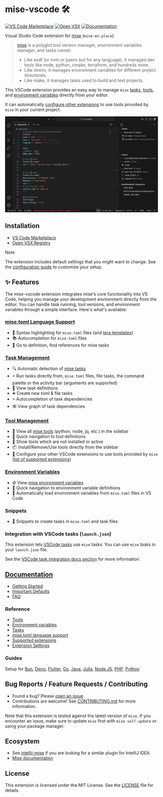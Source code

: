 # mise-vscode 🛠️

[![VS Code Marketplace](https://img.shields.io/visual-studio-marketplace/v/hverlin.mise-vscode)](https://marketplace.visualstudio.com/items?itemName=hverlin.mise-vscode)
[![Open VSX](https://img.shields.io/open-vsx/v/hverlin/mise-vscode)](https://open-vsx.org/extension/hverlin/mise-vscode)
[![Documentation](https://img.shields.io/badge/wiki-Documentation-blue)](https://hverlin.github.io/mise-vscode/)

Visual Studio Code extension for [mise](https://mise.jdx.dev/) (`mise-en-place`).

> [mise](https://mise.jdx.dev/) is a polyglot tool version manager, environment
> variables manager, and tasks runner.
>
> - Like asdf (or nvm or pyenv but for any language), it manages dev tools like
>   node, python, cmake, terraform, and hundreds more.
> - Like direnv, it manages environment variables for different project
>   directories.
> - Like make, it manages tasks used to build and test projects.

This VSCode extension provides an easy way to manage `mise`
[tasks](https://hverlin.github.io/mise-vscode/reference/tasks/),
[tools](https://hverlin.github.io/mise-vscode/reference/tools/), and
[environment variables](https://hverlin.github.io/mise-vscode/reference/environment-variables/)
directly from your editor.

It can automatically
[configure other extensions](https://hverlin.github.io/mise-vscode/reference/supported-extensions/)
to use tools provided by `mise` in your current project.

[![mise-vscode screenshot](screenshots/mise-vscode-screenshot.png)](https://hverlin.github.io/mise-vscode/)

## Installation

- [VS Code Marketplace](https://marketplace.visualstudio.com/items?itemName=hverlin.mise-vscode)
- [Open VSX Registry](https://open-vsx.org/extension/hverlin/mise-vscode)

> [!NOTE]
> The extension includes default settings that you might want to change. See the [configuration guide](https://hverlin.github.io/mise-vscode/tutorials/settinguptheextension/) to customize your setup.

## ✨ Features

The mise-vscode extension integrates mise's core functionality into VS Code, helping you manage your development environment directly from the editor. You can handle task running, tool versions, and environment variables through a simple interface. Here's what's available:

### [mise.toml Language Support](https://hverlin.github.io/mise-vscode/reference/misetoml-language-support/)
- 📝 Syntax highlighting for `mise.toml` files (and [tera templates](https://mise.jdx.dev/templates.html))
- 📚 Autocompletion for `mise.toml` files
- 🔗 Go to definition, find references for mise tasks

### [Task Management](https://hverlin.github.io/mise-vscode/reference/tasks/)

- 🔍 Automatic detection of [mise tasks](https://mise.jdx.dev/tasks/)
- ⚡ Run tasks directly from, `mise.toml` files, file tasks, the command palette
  or the activity bar (arguments are supported)
- 📝 View task definitions
- ➕ Create new toml & file tasks
- ⚡ Autocompletion of task dependencies
- 🕸️ View graph of task dependencies

### [Tool Management](https://hverlin.github.io/mise-vscode/reference/tools/)

- 🧰 View all [mise tools](https://mise.jdx.dev/dev-tools/) (python, node, jq,
  etc.) in the sidebar
- 📍 Quick navigation to tool definitions
- 📱 Show tools which are not installed or active
- 📦 Install/Remove/Use tools directly from the sidebar
- 🔧 Configure your other VSCode extensions to use tools provided by `mise`
  ([list of supported extensions](https://hverlin.github.io/mise-vscode/reference/supported-extensions/))

### [Environment Variables](https://hverlin.github.io/mise-vscode/reference/environment-variables/)

- ⚙️ View [mise environment variables](https://mise.jdx.dev/environments/)
- 📍 Quick navigation to environment variable definitions
- 🔄 Automatically load environment variables from `mise.toml` files in VS Code

### Snippets

- 📝 Snippets to create tasks in `mise.toml` and task files

### Integration with VSCode tasks (`launch.json`)

This extension lets
[VSCode tasks](https://code.visualstudio.com/docs/editor/tasks) use `mise`
tasks. You can use `mise` tasks in your `launch.json` file.

See the
[VSCode task integration docs section](https://hverlin.github.io/mise-vscode/reference/tasks/#vscode-task-integration)
for more information.

## [Documentation](https://hverlin.github.io/mise-vscode/)

- [Getting Started](https://hverlin.github.io/mise-vscode/tutorials/getting-started/)
- [Important Defaults](https://hverlin.github.io/mise-vscode/tutorials/settinguptheextension/)
- [FAQ](https://hverlin.github.io/mise-vscode/explanations/faq/)

### Reference
- [Tools](https://hverlin.github.io/mise-vscode/reference/tools/)
- [Environment variables](https://hverlin.github.io/mise-vscode/reference/environment-variables/)
- [Tasks](https://hverlin.github.io/mise-vscode/reference/tasks/)
- [mise.toml language support](https://hverlin.github.io/mise-vscode/reference/misetoml-language-support/)
- [Supported extensions](https://hverlin.github.io/mise-vscode/reference/supported-extensions/)
- [Extension Settings](https://hverlin.github.io/mise-vscode/reference/settings/)

### Guides
Setup for [Bun](https://hverlin.github.io/mise-vscode/guides/bun/), [Deno](https://hverlin.github.io/mise-vscode/guides/deno/), [Flutter](https://hverlin.github.io/mise-vscode/guides/flutter/), [Go](https://hverlin.github.io/mise-vscode/guides/golang/), [Java](https://hverlin.github.io/mise-vscode/guides/java/), [Julia](https://hverlin.github.io/mise-vscode/guides/julia/), [Node.JS](https://hverlin.github.io/mise-vscode/guides/node/), [PHP](https://hverlin.github.io/mise-vscode/guides/php/), [Python](https://hverlin.github.io/mise-vscode/guides/python/)

## Bug Reports / Feature Requests / Contributing

- Found a bug? Please
  [open an issue](https://github.com/hverlin/mise-vscode/issues)
- Contributions are welcome! See [CONTRIBUTING.md](CONTRIBUTING.md) for more
  information.

Note that this extension is tested against the latest version of `mise`. If you
encounter an issue, make sure to update `mise` first with `mise self-update` or
using your package manager.

## Ecosystem

- See [intellij-mise](https://github.com/134130/intellij-mise) if you are
  looking for a similar plugin for IntelliJ IDEA
- [Mise documentation](https://mise.jdx.dev/)

## License

This extension is licensed under the MIT License. See the [LICENSE](LICENSE)
file for details.
